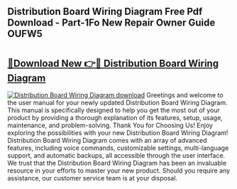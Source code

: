 ## Distribution Board Wiring Diagram Free Pdf Download - Part-1Fo New Repair Owner Guide OUFW5

# <h2><a href="http://dfu4ac.blite.top/?on=Distribution+Board+Wiring+Diagram">🔗Download New 👉🔴 Distribution Board Wiring Diagram</a></h2>

[![Distribution Board Wiring Diagram download](https://i.imgur.com/lujVjoI.png)](http://dfu4ac.blite.top/?on=Distribution+Board+Wiring+Diagram)
Greetings and welcome to the user manual for your newly updated Distribution Board Wiring Diagram. This manual is specifically designed to help you get the most out of your product by providing a thorough explanation of its features, setup, usage, maintenance, and problem-solving. Thank You for Choosing Us! Enjoy exploring the possibilities with your new Distribution Board Wiring Diagram! Distribution Board Wiring Diagram comes with an array of advanced features, including voice commands, customizable settings, multi-language support, and automatic backups, all accessible through the user interface. We trust that the Distribution Board Wiring Diagram has been an invaluable resource in your efforts to master your new product. Should you require any assistance, our customer service team is at your disposal.
